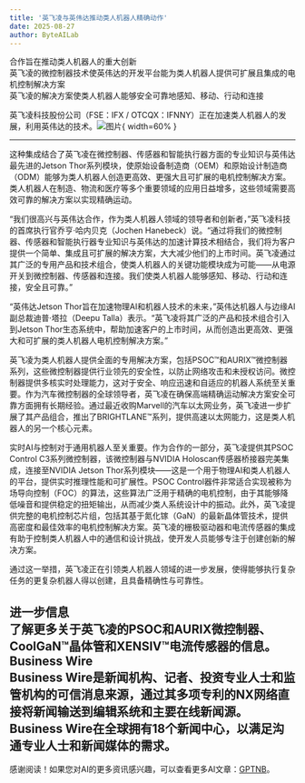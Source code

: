 ```yaml
---
title: '英飞凌与英伟达推动类人机器人精确动作'
date: 2025-08-27
author: ByteAILab
---
```


合作旨在推动类人机器人的重大创新  
英飞凌的微控制器技术使英伟达的开发平台能为类人机器人提供可扩展且集成的电机控制解决方案  
英飞凌的解决方案使类人机器人能够安全可靠地感知、移动、行动和连接  

英飞凌科技股份公司（FSE：IFX / OTCQX：IFNNY）正在加速类人机器人的发展，利用英伟达的技术。![图片](https://ai-techpark.com/wp-content/uploads/Infineon.jpg){ width=60% }

---
这种集成结合了英飞凌在微控制器、传感器和智能执行器方面的专业知识与英伟达最先进的Jetson Thor系列模块，使原始设备制造商（OEM）和原始设计制造商（ODM）能够为类人机器人创造更高效、更强大且可扩展的电机控制解决方案。类人机器人在制造、物流和医疗等多个重要领域的应用日益增多，这些领域需要高效可靠的解决方案以实现精确运动。

“我们很高兴与英伟达合作，作为类人机器人领域的领导者和创新者，”英飞凌科技的首席执行官乔亨·哈内贝克（Jochen Hanebeck）说。“通过将我们的微控制器、传感器和智能执行器专业知识与英伟达的加速计算技术相结合，我们将为客户提供一个简单、集成且可扩展的解决方案，大大减少他们的上市时间。英飞凌通过其广泛的专用产品和技术组合，使类人机器人的关键功能模块成为可能——从电源开关到微控制器、传感器和连接。我们使类人机器人能够感知、移动、行动和连接，安全且可靠。”

“英伟达Jetson Thor旨在加速物理AI和机器人技术的未来，”英伟达机器人与边缘AI副总裁迪普·塔拉（Deepu Talla）表示。“英飞凌将其广泛的产品和技术组合引入到Jetson Thor生态系统中，帮助加速客户的上市时间，从而创造出更高效、更强大和可扩展的类人机器人电机控制解决方案。”

英飞凌为类人机器人提供全面的专用解决方案，包括PSOC™和AURIX™微控制器系列，这些微控制器提供行业领先的安全性，以防止网络攻击和未授权访问。微控制器提供多核实时处理能力，这对于安全、响应迅速和自适应的机器人系统至关重要。作为汽车微控制器的全球领导者，英飞凌在确保高端精确运动解决方案安全可靠方面拥有长期经验。通过最近收购Marvell的汽车以太网业务，英飞凌进一步扩展了其产品组合，推出了BRIGHTLANE™系列，提供高速以太网能力，这是类人机器人的另一个核心元素。

实时AI与控制对于通用机器人至关重要。作为合作的一部分，英飞凌提供其PSOC Control C3系列微控制器，该微控制器与NVIDIA Holoscan传感器桥接器完美集成，连接至NVIDIA Jetson Thor系列模块——这是一个用于物理AI和类人机器人的平台，提供实时推理性能和可扩展性。PSOC Control器件非常适合实现被称为场导向控制（FOC）的算法，这些算法广泛用于精确的电机控制，由于其能够降低噪音和提供稳定的扭矩输出，从而减少类人系统设计中的振动。此外，英飞凌提供完整的电机控制芯片组，包括其基于氮化镓（GaN）的最新晶体管技术，提供高密度和最佳效率的电机控制解决方案。英飞凌的栅极驱动器和电流传感器的集成有助于控制类人机器人中的通信和设计挑战，使开发人员能够专注于创建创新的解决方案。

通过这一举措，英飞凌正在引领类人机器人领域的进一步发展，使得能够执行复杂任务的更复杂机器人得以创建，且具备精确性与可靠性。

进一步信息  
了解更多关于英飞凌的PSOC和AURIX微控制器、CoolGaN™晶体管和XENSIV™电流传感器的信息。  
Business Wire  
Business Wire是新闻机构、记者、投资专业人士和监管机构的可信消息来源，通过其多项专利的NX网络直接将新闻输送到编辑系统和主要在线新闻源。Business Wire在全球拥有18个新闻中心，以满足沟通专业人士和新闻媒体的需求。  
---
感谢阅读！如果您对AI的更多资讯感兴趣，可以查看更多AI文章：[GPTNB](https://gptnb.com)。